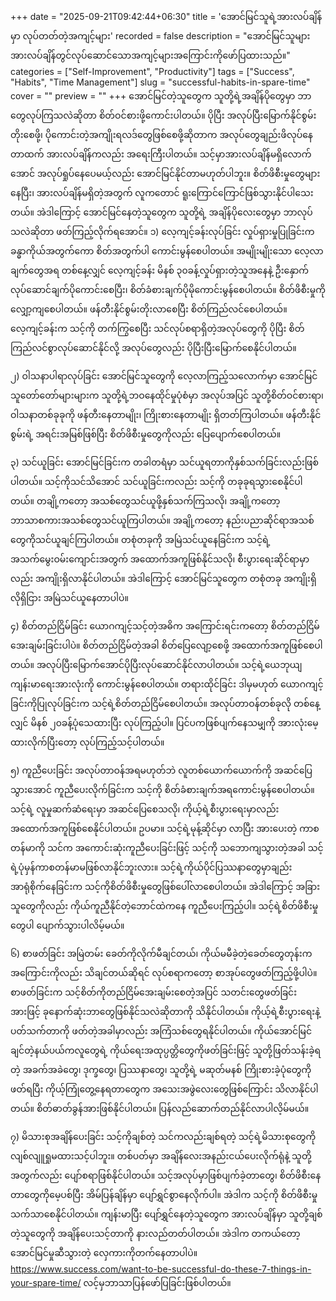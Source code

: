 +++
date = "2025-09-21T09:42:44+06:30"
title = 'အောင်မြင်သူရဲ့အားလပ်ချိန်မှာ လုပ်တတ်တဲ့အကျင့်များ'
recorded = false
description = "အောင်မြင်သူများအားလပ်ချိန်တွင်လုပ်ဆောင်သောအကျင့်များအကြောင်းကိုဖော်ပြထားသည်။"
categories = ["Self-Improvement", "Productivity"]
tags = ["Success", "Habits", "Time Management"]
slug = "successful-habits-in-spare-time"
cover = ""
preview = ""
+++
အောင်မြင်တဲ့သူတွေက သူတို့ရဲ့အချိန်ပိုတွေမှာ ဘာတွေလုပ်ကြသလဲဆိုတာ စိတ်ဝင်စားဖို့ကောင်းပါတယ်။ ပိုပြီး အလုပ်ပြီးမြောက်နိုင်စွမ်းတိုးစေဖို့၊ ပိုကောင်းတဲ့အကျိုးရလဒ်တွေဖြစ်စေဖို့ဆိုတာက အလုပ်တွေချည်းဖိလုပ်နေတာထက် အားလပ်ချိန်ကလည်း အရေးကြီးပါတယ်။ သင့်မှာအားလပ်ချိန်မရှိလောက်အောင် အလုပ်ရှုပ်နေပေမယ့်လည်း အောင်မြင်နိုင်တာမဟုတ်ပါဘူး။ စိတ်ဖိစီးမှုတွေများနေပြီး၊ အားလပ်ချိန်မရှိတဲ့အတွက် လူကတောင် ရူးကြောင်ကြောင်ဖြစ်သွားနိုင်ပါသေးတယ်။ အဲဒါကြောင့် အောင်မြင်နေတဲ့သူတွေက သူတို့ရဲ့ အချိန်ပိုလေးတွေမှာ ဘာလုပ်သလဲဆိုတာ ဖတ်ကြည့်လိုက်ရအောင်။
၁) လေ့ကျင့်ခန်းလုပ်ခြင်း
လှုပ်ရှားမှုပြုခြင်းက ခန္ဓာကိုယ်အတွက်ကော စိတ်အတွက်ပါ ကောင်းမွန်စေပါတယ်။ အမျိုးမျိုးသော လေ့လာချက်တွေအရ တစ်နေ့လျှင် လေ့ကျင့်ခန်း မိနစ် ၃၀ခန့်လှုပ်ရှားတဲ့သူအနေနဲ့ ဦးနှောက်လုပ်ဆောင်ချက်ပိုကောင်းစေပြီး၊ စိတ်ခံစားချက်ပိုမိုကောင်းမွန်စေပါတယ်။ စိတ်ဖိစီးမှုကိုလျှော့ကျစေပါတယ်။ ဖန်တီးနိုင်စွမ်းတိုးလာစေပြီး စိတ်ကြည်လင်စေပါတယ်။ လေ့ကျင့်ခန်းက သင့်ကို တက်ကြွစေပြီး သင်လုပ်စရာရှိတဲ့အလုပ်တွေကို ပိုပြီး စိတ်ကြည်လင်စွာလုပ်ဆောင်နိုင်လို့ အလုပ်တွေလည်း ပိုပြီးပြီးမြောက်စေနိုင်ပါတယ်။

၂) ဝါသနာပါရာလုပ်ခြင်း
အောင်မြင်သူတွေကို လေ့လာကြည့်သလောက်မှာ အောင်မြင်သူတော်တော်များများက သူတို့ရဲ့ဘဝနေထိုင်မှုပုံစံမှာ အလုပ်အပြင် သူတို့စိတ်ဝင်စားရာ၊ ဝါသနာတစ်ခုခုကို ဖန်တီးနေတာမျိုး၊ ကြိုးစားနေတာမျိုး ရှိတတ်ကြပါတယ်။ ဖန်တီးနိုင်စွမ်းရဲ့ အရင်းအမြစ်ဖြစ်ပြီး စိတ်ဖိစီးမှုတွေကိုလည်း ပြေပျောက်စေပါတယ်။

၃) သင်ယူခြင်း
အောင်မြင်ခြင်းက တခါတရံမှာ သင်ယူရတာကိုနှစ်သက်ခြင်းလည်းဖြစ်ပါတယ်။ သင့်ကိုသင်သိအောင် သင်ယူခြင်းကလည်း သင့်ကို တခုခုရသွားစေနိုင်ပါတယ်။ တချို့ကတော့ အသစ်တွေသင်ယူဖို့နှစ်သက်ကြသလို၊ အချို့ကတော့ ဘာသာစကားအသစ်တွေသင်ယူကြပါတယ်။ အချို့ကတော့ နည်းပညာဆိုင်ရာအသစ်တွေကိုသင်ယူချင်ကြပါတယ်။ တစုံတခုကို အမြဲသင်ယူနေခြင်းက သင့်ရဲ့အသက်မွေးဝမ်းကျောင်းအတွက် အထောက်အကူဖြစ်နိုင်သလို၊ စီးပွားရေးဆိုင်ရာမှာလည်း အကျိုးရှိလာနိုင်ပါတယ်။ အဲဒါကြောင့် အောင်မြင်သူတွေက တစုံတခု အကျိုးရှိလိုရှိငြား အမြဲသင်ယူနေတာပါပဲ။

၄) စိတ်တည်ငြိမ်ခြင်း
ယောဂကျင့်သင့်တဲ့အဓိက အကြောင်းရင်းကတော့ စိတ်တည်ငြိမ်အေးချမ်းခြင်းပါပဲ။ စိတ်တည်ငြိမ်တဲ့အခါ စိတ်ပြေလျော့စေဖို့ အထောက်အကူဖြစ်စေပါတယ်။ အလုပ်ပြီးမြောက်အောင်ပိုပြီးလုပ်ဆောင်နိုင်လာပါတယ်။ သင့်ရဲ့ယေဘုယျကျန်းမာရေးအားလုံးကို ကောင်းမွန်စေပါတယ်။ တရားထိုင်ခြင်း ဒါမှမဟုတ် ယောဂကျင့်ခြင်းကိုပြုလုပ်ခြင်းက သင့်ရဲ့စိတ်တည်ငြိမ်စေပါတယ်။ အလုပ်တာဝန်တစ်ခုလို တစ်နေ့လျှင် မိနစ် ၂၀ခန့်ပုံသေထားပြီး လုပ်ကြည့်ပါ။ ပြင်ပကဖြစ်ပျက်နေသမျှကို အားလုံးမေ့ထားလိုက်ပြီးတော့ လုပ်ကြည့်သင့်ပါတယ်။

၅) ကူညီပေးခြင်း
အလုပ်တာဝန်အရမဟုတ်ဘဲ လူတစ်ယောက်ယောက်ကို အဆင်ပြေသွားအောင် ကူညီပေးလိုက်ခြင်းက သင့်ကို စိတ်ခံစားချက်အရကောင်းမွန်စေပါတယ်။ သင့်ရဲ့ လူမှုဆက်ဆံရေးမှာ အဆင်ပြေစေသလို၊ ကိုယ့်ရဲ့စီးပွားရေးမှာလည်း အထောက်အကူဖြစ်စေနိုင်ပါတယ်။ ဥပမာ။ သင့်ရဲ့မုန့်ဆိုင်မှာ လာပြီး အားပေးတဲ့ ကာစတန်မာကို သင်က အကောင်းဆုံးကူညီပေးခြင်းဖြင့် သင့်ကို သဘောကျသွားတဲ့အခါ သင့်ရဲ့ပုံမှန်ကာစတန်မာမဖြစ်လာနိုင်ဘူးလား။ သင့်ရဲ့ကိုယ်ပိုင်ပြဿနာတွေမှာချည်း အာရုံစိုက်နေခြင်းက သင့်ကိုစိတ်ဖိစီးမှုတွေဖြစ်ပေါ်လာစေပါတယ်။ အဲဒါကြောင့် အခြားသူတွေကိုလည်း ကိုယ်ကူညီနိုင်တဲ့ဘောင်ထဲကနေ ကူညီပေးကြည့်ပါ။ သင့်ရဲ့စိတ်ဖိစီးမှုတွေပါ ပျောက်သွားပါလိမ့်မယ်။

၆) စာဖတ်ခြင်း
အမြဲတမ်း ခေတ်ကိုလိုက်မီချင်တယ်၊ ကိုယ်မမီခဲ့တဲ့ခေတ်တွေတုန်းက အကြောင်းကိုလည်း သိချင်တယ်ဆိုရင် လုပ်စရာကတော့ စာအုပ်တွေဖတ်ကြည့်ဖို့ပါပဲ။ စာဖတ်ခြင်းက သင့်စိတ်ကိုတည်ငြိမ်အေးချမ်းစေတဲ့အပြင် သတင်းတွေဖတ်ခြင်းအားဖြင့် ခုနောက်ဆုံးဘာတွေဖြစ်နိုင်သလဲဆိုတာကို သိနိုင်ပါတယ်။ ကိုယ့်ရဲ့စီးပွားရေးနဲ့ပတ်သက်တာကို ဖတ်တဲ့အခါမှာလည်း အကြံသစ်တွေရနိုင်ပါတယ်။ ကိုယ်အောင်မြင်ချင်တဲ့နယ်ပယ်ကလူတွေရဲ့ ကိုယ်ရေးအထုပ္ပတ္တိတွေကိုဖတ်ခြင်းဖြင့် သူတို့ဖြတ်သန်းခဲ့ရတဲ့ အခက်အခဲတွေ၊ ဒုက္ခတွေ၊ ပြဿနာတွေ၊ သူတို့ရဲ့ မဆုတ်မနစ် ကြိုးစားခဲ့ပုံတွေကို ဖတ်ရပြီး ကိုယ့်ကြုံတွေ့နေရတာတွေက အသေးအဖွဲလေးတွေဖြစ်ကြောင်း သိလာနိုင်ပါတယ်။ စိတ်ဓာတ်ခွန်အားဖြစ်နိုင်ပါတယ်။ ပြန်လည်ဆောက်တည်နိုင်လာပါလိ့မ်မယ်။

၇) မိသားစုအချိန်ပေးခြင်း
သင့်ကိုချစ်တဲ့ သင်ကလည်းချစ်ရတဲ့ သင့်ရဲ့မိသားစုတွေကို လျစ်လျူရှုမထားသင့်ပါဘူး။ တစ်ပတ်မှာ အချိန်လေးအနည်းငယ်ပေးလိုက်ရုံနဲ့ သူတို့အတွက်လည်း ပျော်စရာဖြစ်နိုင်ပါတယ်။ သင့်အလုပ်မှာဖြစ်ပျက်ခဲ့တာတွေ၊ စိတ်ဖိစီးနေတာတွေကိုမေ့ပစ်ပြီး အိမ်ပြန်ချိန်မှာ ပျော်ရွှင်စွာနေလိုက်ပါ။ အဲဒါက သင့်ကို စိတ်ဖိစီးမှုသက်သာစေနိုင်ပါတယ်။ ကျန်းမာပြီး ပျော်ရွှင်နေတဲ့သူတွေက အားလပ်ချိန်မှာ သူတို့ချစ်တဲ့သူတွေကို အချိန်ပေးသင့်တာကို နားလည်တတ်ပါတယ်။ အဲဒါက တကယ်တော့ အောင်မြင်မှုဆီသွားတဲ့ လှေကားကိုတက်နေတာပါပဲ။
https://www.success.com/want-to-be-successful-do-these-7-things-in-your-spare-time/ လင့်မှဘာသာပြန်ဖော်ပြခြင်းဖြစ်ပါတယ်။ 
